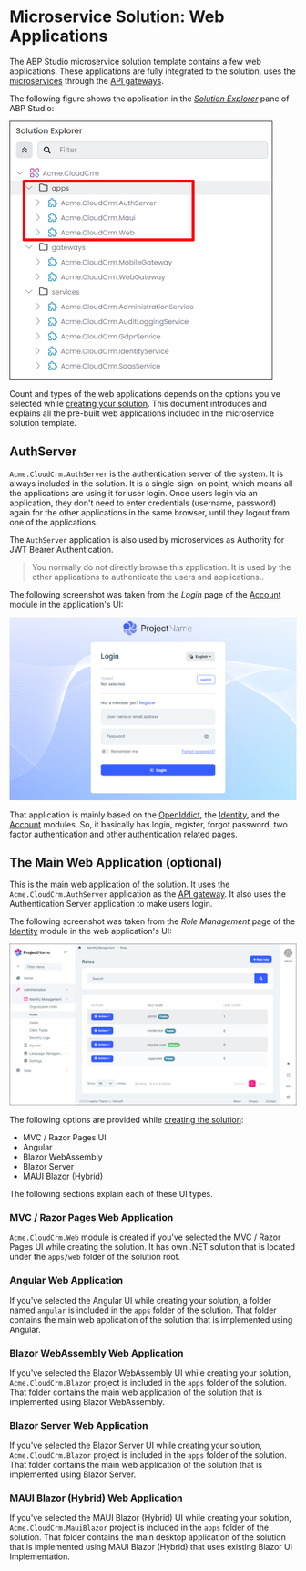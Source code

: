 # Microservice Solution: Web Applications

The ABP Studio microservice solution template contains a few web applications. These applications are fully integrated to the solution, uses the [microservices](microservices.md) through the [API gateways](api-gateways.md). 

The following figure shows the application in the *[Solution Explorer](../../solution-explorer.md)* pane of ABP Studio:

![applications-in-microservice-solution](images/applications-in-microservice-solution.png)



Count and types of the web applications depends on the options you've selected while [creating your solution](../../get-started/microservice.md). This document introduces and explains all the pre-built web applications included in the microservice solution template. 

## AuthServer

`Acme.CloudCrm.AuthServer` is the authentication server of the system. It is always included in the solution. It is a single-sign-on point, which means all the applications are using it for user login. Once users login via an application, they don't need to enter credentials (username, password) again for the other applications in the same browser, until they logout from one of the applications.

The `AuthServer` application is also used by microservices as Authority for JWT Bearer Authentication.

> You normally do not directly browse this application. It is used by the other applications to authenticate the users and applications..

The following screenshot was taken from the *Login* page of the [Account](../../modules/account.md) module in the application's UI:

![authserver-login-page](images/authserver-login-page.png)

That application is mainly based on the [OpenIddict](../../modules/openiddict.md), the [Identity](../../modules/identity.md), and the [Account](../../modules/account.md) modules. So, it basically has login, register, forgot password, two factor authentication and other authentication related pages.

## The Main Web Application (optional)

This is the main web application of the solution. It uses the `Acme.CloudCrm.AuthServer` application as the [API gateway](api-gateways.md). It also uses the Authentication Server application to make users login.

The following screenshot was taken from the *Role Management* page of the [Identity](../../modules/identity.md) module in the web application's UI:

![web-application-ui](images/web-application-ui.png)

The following options are provided while [creating the solution](../../get-started/microservice.md):

* MVC / Razor Pages UI
* Angular
* Blazor WebAssembly
* Blazor Server
* MAUI Blazor (Hybrid)

The following sections explain each of these UI types.

### MVC / Razor Pages Web Application

`Acme.CloudCrm.Web` module is created if you've selected the MVC / Razor Pages UI while creating the solution. It has own .NET solution that is located under the `apps/web` folder of the solution root.

### Angular Web Application

If you've selected the Angular UI while creating your solution, a folder named `angular` is included in the `apps` folder of the solution. That folder contains the main web application of the solution that is implemented using Angular.

### Blazor WebAssembly Web Application

If you've selected the Blazor WebAssembly UI while creating your solution, `Acme.CloudCrm.Blazor` project is included in the `apps` folder of the solution. That folder contains the main web application of the solution that is implemented using Blazor WebAssembly.

### Blazor Server Web Application

If you've selected the Blazor Server UI while creating your solution, `Acme.CloudCrm.Blazor` project is included in the `apps` folder of the solution. That folder contains the main web application of the solution that is implemented using Blazor Server.

### MAUI Blazor (Hybrid) Web Application

If you've selected the MAUI Blazor (Hybrid) UI while creating your solution, `Acme.CloudCrm.MauiBlazor` project is included in the `apps` folder of the solution. That folder contains the main desktop application of the solution that is implemented using MAUI Blazor (Hybrid) that uses existing Blazor UI Implementation.